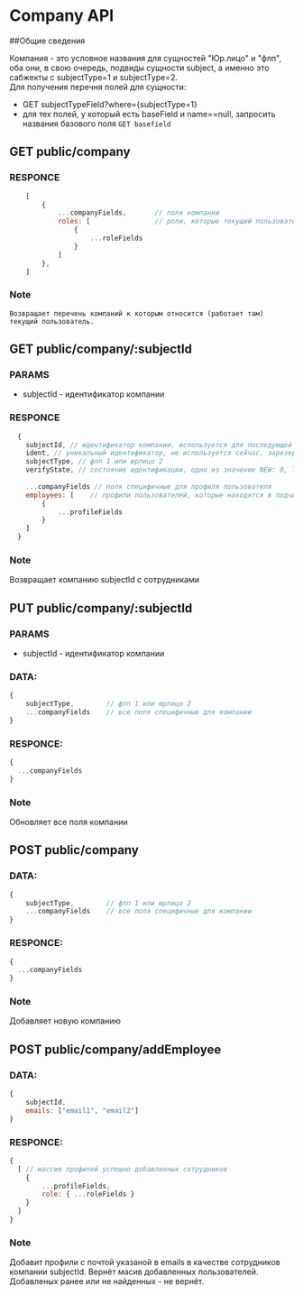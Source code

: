 # Company API

##Общие сведения

Компания - это условное названия для сущностей "Юр.лицо" и "флп", оба они, в свою очередь, подвиды сущности subject, а именно это сабжекты с subjectType=1 и subjectType=2.  
Для получения перечня полей для сущности: 
* GET subjectTypeField?where={subjectType=1}
* для тех полей, у который есть baseField и name==null, запросить названия базового поля `GET basefield`


## GET public/company

### RESPONCE
```js
	[
		{
			...companyFields,   	// поля компании 
			roles: [				// роли, которые текущий пользователь исполняет в этой компании
				{
					...roleFields 	
				}
			]
		},
	]
```
### Note
	Возвращает перечень компаний к которым относится (работает там) текущий пользователь.


## GET public/company/:subjectId

### PARAMS   
  * subjectId - идентификатор компании 

### RESPONCE
```js
  {
    subjectId, // идентификатор компании, используется для последующей работы - обновлении, идентификации и т.п.
    ident, // уникальный идентификатор, не используется сейчас, зарезервирован на будущее
    subjectType, // флп 1 или юрлицо 2 
    verifyState, // состояние идентификации, одно из значение NEW: 0, TO_VERIFY: 1, DONE: 2, REJECTED: 3
    
    ...companyFields // поля специфичные для профиля пользователя
    employees: [	// профили пользователей, которые находятся в подчинении у компании
	    {
	    	...profileFields 	
	    }
	]
  }
```
### Note

Возвращает компанию subjectId с сотрудниками


## PUT public/company/:subjectId

### PARAMS   
  * subjectId - идентификатор компании 

### DATA:
```js
{ 
	subjectType, 		// флп 1 или юрлицо 2
	...companyFields 	// все поля специфичные для компании 
}
```

### RESPONCE:
```js
{
  ...companyFields
}
```
### Note
Обновляет все поля компании

## POST public/company

### DATA:
```js
{ 
	subjectType, 		// флп 1 или юрлицо 2
	...companyFields 	// все поля специфичные для компании 
}
```

### RESPONCE:
```js
{
  ...companyFields
}
```
### Note
Добавляет новую компанию

## POST public/company/addEmployee

### DATA:
```js
{ 
	subjectId,
	emails: ["email1", "email2"] 
}
```

### RESPONCE:
```js
{
  [ // массив профилей успешно добавленных сотрудников
  	{ 
  		...profileFields, 
  		role: { ...roleFields } 
  	} 
  ]
}
```
### Note
Добавит профили с почтой указаной в emails в качестве сотрудников компании subjectId. Вернёт масив добавленных пользователей. Добавленых ранее или не найденных - не вернёт.
